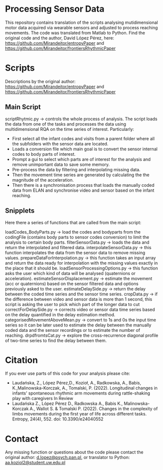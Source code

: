 # Processing Sensor Data
This repository contains translation of the scripts analysing mutidimensional motor data acquired via wearable sensors and adjusted to process reaching movements. 
The code was translated from Matlab to Python. Find the original code and the author, David López Pérez, here: https://github.com/Mirandeitor/entropyPaper and https://github.com/Mirandeitor/frontiersRhythmicPaper

# Scripts
Descriptions by the original author: https://github.com/Mirandeitor/entropyPaper and https://github.com/Mirandeitor/frontiersRhythmicPaper
## Main Script

scriptRhytmic.py -> controls the whole process of analysis. The script loads the data from one of the tasks and processes the data using multidimensional RQA on the time series of interest. Particularly:
* First select all the infant codes and visits from a parent folder where all the subfolders with the sensor data are located.
* Loads a conversion file which main goal is to convert the sensor internal codes to body parts of interest.
* Prompt a gui to select which parts are of interest for the analysis and remove unimportant data to save some memory.
* Pre-process the data by filtering and interpolating missing data.
* Then the movement time series are generated by calculating the the magnitude of the acceleration.
* Then there is a synchronisation process that loads the manually coded data from ELAN and synchronise video and sensor based on the infant reaching. 

## Snipplets

Here there a series of functions that are called from the main script:

loadCodes_BodyParts.py -> load the codes and bodyparts from the codingFile (contains body parts to sensor codes conversion) to limit the analysis to certain body parts.
filterSensorData.py -> loads the data and return the interpolated and filtered data.
interpolateSensorData.py -> this function interpolates the data from the sensor data to remove missing values. 
prepareDataForInterpolation.py -> this function takes an input array and return the data ready for interpolation with the missing values exactly in the place that it should be.
loadSensorProcessingOptions.py -> this function asks the user which kind of data will be analysed (quaternions or acceleration).
estimateSensorDisplacement.py -> estimate the movement (acc or quaternions) based on the sensor filtered data and options previously asked to the user.
estimateDelaySide.py -> return the delay between the coded time series and the sensor time series.
cropData.py -> if the difference between video and sensor data is more than 1 second, this script is asking the user to pick which part of the longer data to cut
correctForDelaySide.py -> corrects video or sensor data time series based on the delay quantified in the delay estimation method.
categorisedMovementAboveMean.py -> convert to 1s and 0s the input time series so it can be later used to estimate the delay between the manually coded data and the sensor recordings or to estimate the number of reaching.
drpdfromtsCat.py -> explore the cross-recurrence diagonal profile of two-time series to find the delay between them.

# Citation
If you ever use parts of this code for your analysis please cite:
- Laudańska, Z., López Pérez,D., Kozioł, A., Radkowska, A., Babis, K.,Malinowska-Korczak, A., Tomalski, P. (2022). Longitudinal changes in infants' spontaneous rhythmic arm movements during rattle-shaking play with caregivers In Review
- Laudańska Z., López Pérez D., Radkowska A., Babis K., Malinowska-Korczak A., Wallot S. & Tomalski P. (2022). Changes in the complexity of limbs movements during the first year of life across different tasks. Entropy, 24(4), 552. doi: 10.3390/e24040552

# Contact
Any missing function or questions about the code please contact the original author: d.lopez@psych.pan.pl, or translator to Python: aa.koziol2@student.uw.edu.pl
